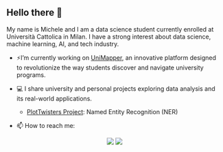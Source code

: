 ## Hello there 👋

My name is Michele and I am a data science student currently enrolled at Università Cattolica in Milan. I have a strong interest about data science, machine learning, AI, and tech industry.

- ⚡I’m currently working on [UniMapper](https://www.unimapper.app/), an innovative platform designed to revolutionize the way students discover and navigate university programs.
  
- 💻 I share university and personal projects exploring data analysis and its real-world applications.
    - [PlotTwisters Project](https://github.com/MicheleGiambelli/PlotTwisters-Project.git): Named Entity Recognition (NER)
  
- 📫 How to reach me:
<p align="center">
<a target="_blank" href="www.linkedin.com/in/michele-giambelli01"><img src="https://img.shields.io/badge/-LinkedIn-0077B5?style=for-the-badge&logo=Linkedin&logoColor=white"></img></a>
<a target="_blank" href="mailto:michele.giambelli01@gmail.com"><img src="https://img.shields.io/badge/-Gmail-D14836?style=for-the-badge&logo=Gmail&logoColor=white"></img></a>
</p>   

<!--
**MicheleGiambelli/MicheleGiambelli** is a ✨ _special_ ✨ repository because its `README.md` (this file) appears on your GitHub profile.

Here are some ideas to get you started:

- 🔭 I’m currently working on ...
- 🌱 I’m currently learning ...
- 👯 I’m looking to collaborate on ...
- 🤔 I’m looking for help with ...
- 💬 Ask me about ...
- 📫 How to reach me: ...
- 😄 Pronouns: ...
- ⚡ Fun fact: ...
-->
